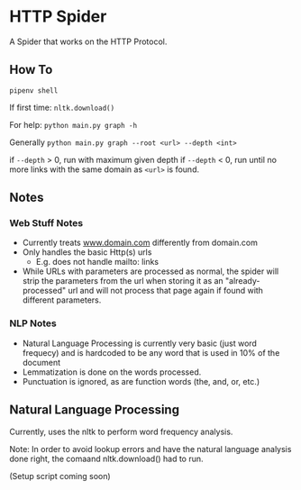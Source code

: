 # HTTP Spider

A Spider that works on the HTTP Protocol.

## How To

`pipenv shell`

If first time:
`nltk.download()`

For help:
`python main.py graph -h` 

Generally
`python main.py graph --root <url> --depth <int>`

if `--depth` > 0, run with maximum given depth
if `--depth` < 0, run until no more links with the same domain as `<url>` is found.

## Notes

### Web Stuff Notes
- Currently treats www.domain.com differently from domain.com
- Only handles the basic Http(s) urls
    - E.g. does not handle mailto: links
- While URLs with parameters are processed as normal, the spider will strip the parameters from the url when storing it as an "already-processed" url and will not
process that page again if found with different parameters.

### NLP Notes
- Natural Language Processing is currently very basic (just word frequecy) and is hardcoded to be any word that is used in 10% of the document
- Lemmatization is done on the words processed.
- Punctuation is ignored, as are function words (the, and, or, etc.)

## Natural Language Processing

Currently, uses the nltk to perform word frequency analysis.

Note: In order to avoid lookup errors and have the natural language analysis done right, the comaand nltk.download() had to run.

(Setup script coming soon)
